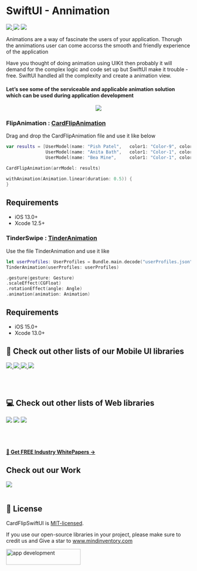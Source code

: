 # SwiftUI - Annimation
<a href="https://developer.apple.com/ios/" style="pointer-events: stroke;" target="_blank">
<img src="https://img.shields.io/badge/platform-iOS-red">
</a>
<a href="https://www.codacy.com?utm_source=github.com&amp;utm_medium=referral&amp;utm_content=nikunjprajapati95/Reading-Animation&amp;utm_campaign=Badge_Grade"><img src="https://app.codacy.com/project/badge/Grade/44b16d6ddb96446b875d38bf2ec89b11"/></a>
<a href="https://github.com/nikunjprajapati95/Reading-Animation/blob/main/LICENSE" style="pointer-events: stroke;" target="_blank">
<img src="https://img.shields.io/badge/licence-MIT-orange">
</a>
<p></p> 

Animations are a way of fascinate the users of your application. Thorugh the annimations user can come accorss the smooth and friendly experience of the application 

Have you thought of doing animation using UIKit then probably it will demand for the complex logic and code set up but SwiftUI make it trouble - free. SwiftUI handled all the complexity and create a animation view.

#### Let’s see some of the serviceable and applicable animation solution which can be used during application development

<p align="center">
  <img src="https://user-images.githubusercontent.com/42262083/167559075-b0d64cca-4d03-474d-bda3-ba8b27071a97.gif">
</p>

### FlipAnimation : [CardFlipAnimation](https://github.com/Mindinventory/AnnimationWithSwiftUI/blob/main/AnnimationWithSwiftUI/CardFlipAnimation.swift)

Drag and drop the CardFlipAnimation file and use it like below
```swift
var results = [UserModel(name: "Pish Patel",   color1: "Color-9", color2: "Color-10"),
               UserModel(name: "Anita Bath",   color1: "Color-1", color2: "Color-2"),
               UserModel(name: "Bea Mine",     color1: "Color-1", color2: "Color-2")]

CardFlipAnimation(arrModel: results)
```

```swift
withAnimation(Animation.linear(duration: 0.5)) {
}
```
## Requirements
- iOS 13.0+
- Xcode 12.5+

### TinderSwipe : [TinderAnimation](https://github.com/Mindinventory/AnnimationWithSwiftUI/blob/main/AnnimationWithSwiftUI/TinderAnimation.swift)

Use the file TinderAnimation and use it like

```swift
let userProfiles: UserProfiles = Bundle.main.decode("userProfiles.json")
TinderAnimation(userProfiles: userProfiles)
```

```swift
.gesture(gesture: Gesture)
.scaleEffect(CGFloat)
.rotationEffect(angle: Angle)
.animation(animation: Animation)
```

## Requirements
- iOS 15.0+
- Xcode 13.0+

## 📱 Check out other lists of our Mobile UI libraries

<a href="https://github.com/Mindinventory?language=kotlin"> 
<img src="https://img.shields.io/badge/Kotlin-0095D5?&style=for-the-badge&logo=kotlin&logoColor=white"> </a>

<a href="https://github.com/Mindinventory?language=swift"> 
<img src="https://img.shields.io/badge/Swift-FA7343?style=for-the-badge&logo=swift&logoColor=white"> </a>

<a href="https://github.com/Mindinventory?language=dart"> 
<img src="https://img.shields.io/badge/Flutter-02569B?style=for-the-badge&logo=flutter&logoColor=white"> </a>


<a href="https://github.com/Mindinventory/react-native-tabbar-interaction"> 
<img src="https://img.shields.io/badge/React_Native-20232A?style=for-the-badge&logo=react&logoColor=61DAFB"> </a>

<br></br>

## 💻 Check out other lists of Web libraries

<a href="hhttps://github.com/Mindinventory?language=javascript"> 
<img src="https://img.shields.io/badge/JavaScript-F7DF1E?style=for-the-badge&logo=javascript&logoColor=black"></a>

<a href="https://github.com/Mindinventory?language=go"> 
<img src="https://img.shields.io/badge/Go-00ADD8?style=for-the-badge&logo=go&logoColor=white"></a>

<a href="https://github.com/Mindinventory?language=python"> 
<img src="https://img.shields.io/badge/Python-3776AB?style=for-the-badge&logo=python&logoColor=white"></a>

<br></br>

<h4><a href="https://www.mindinventory.com/whitepapers.php?utm_source=gthb&utm_medium=special&utm_campaign=folding-cell#demo"><u> 📝 Get FREE Industry WhitePapers →</u></a></h4>

## Check out our Work
<a href="https://dribbble.com/mindinventory"> 
<img src="https://img.shields.io/badge/Dribbble-EA4C89?style=for-the-badge&logo=dribbble&logoColor=white" /> </a>
<br></br>

## 📄 License
CardFlipSwiftUI is [MIT-licensed](/LICENSE).


If you use our open-source libraries in your project, please make sure to credit us and Give a star to www.mindinventory.com

<a href="https://www.mindinventory.com/contact-us.php?utm_source=gthb&utm_medium=repo&utm_campaign=swift-ui-libraries">
<img src="https://github.com/Sammindinventory/MindInventory/blob/main/hirebutton.png" width="203" height="43"  alt="app development">
</a>
